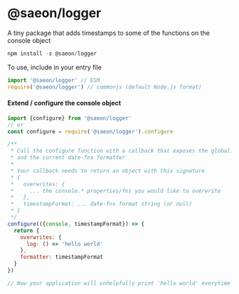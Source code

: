 # @saeon/logger
A tiny package that adds timestamps to some of the functions on the console object

```js
npm install -s @saeon/logger
```

To use, include in your entry file

```js
import '@saeon/logger' // ESM
require('@saeon/logger') // commonjs (default Node.js format)
```

#### Extend / configure the console object
```js
import {configure} from '@saeon/logger'
// or
const configure = require('@saeon/logger').configure

/**
 * Call the configure function with a callback that exposes the global.console object
 * and the current date-fns formatter  
 * 
 * Your callback needs to return an object with this signature
 * {
 *   overwrites: {
 *     ... the console.* properties/fns you would like to overwrite
 *   },
 *   timestampFormat: ... date-fns format string (or null)
 * }
 */
configure(({console, timestampFormat}) => {
  return {
    overwrites: {
      log: () => 'hello world'
    },
    formatter: timestampFormat
  }
})

// Now your application will unhelpfully print 'hello world' everytime console.log() is called
```


